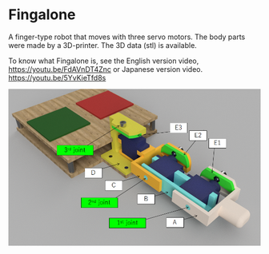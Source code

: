 # Fingalone
A finger-type robot that moves with three servo motors.
The body parts were made by a 3D-printer.
The 3D data (stl) is available.

To know what Fingalone is, see the English version video, 
https://youtu.be/FdAVnDT4Znc
or Japanese version video.
https://youtu.be/5YvKieTfd8s

![](img/body.png)


